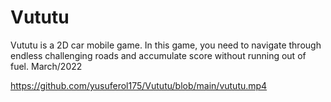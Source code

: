 # Vututu
 Vututu is a 2D car mobile game. In this game, you need to navigate through endless challenging roads and accumulate score without running out of fuel. March/2022


https://github.com/yusuferol175/Vututu/blob/main/vututu.mp4
